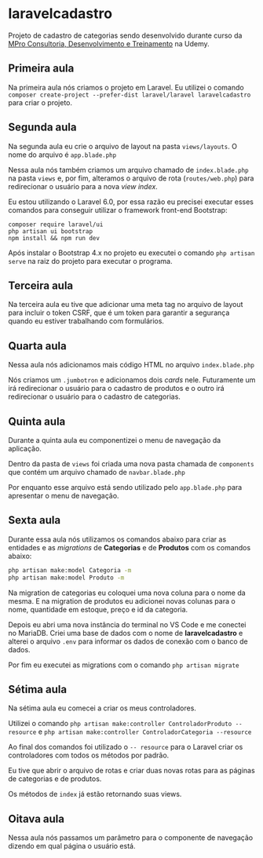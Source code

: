 # laravelcadastro

Projeto de cadastro de categorias sendo desenvolvido durante curso da [MPro Consultoria, Desenvolvimento e Treinamento](https://www.udemy.com/course/laravelcompleto/) na Udemy.

## Primeira aula

Na primeira aula nós criamos o projeto em Laravel. Eu utilizei o comando `composer create-project --prefer-dist laravel/laravel laravelcadastro` para criar o projeto.

## Segunda aula

Na segunda aula eu crie o arquivo de layout na pasta `views/layouts`. O nome do arquivo é `app.blade.php`

Nessa aula nós também criamos um arquivo chamado de `index.blade.php` na pasta `views` e, por fim, alteramos o arquivo de rota (`routes/web.php`) para redirecionar o usuário para a nova *view index*.

Eu estou utilizando o Laravel 6.0, por essa razão eu precisei executar esses comandos para conseguir utilizar o framework front-end Bootstrap:

```
composer require laravel/ui
php artisan ui bootstrap
npm install && npm run dev
```

Após instalar o Bootstrap 4.x no projeto eu executei o comando `php artisan serve` na raiz do projeto para executar o programa.

## Terceira aula

Na terceira aula eu tive que adicionar uma meta tag no arquivo de layout para incluir o token CSRF, que é um token para garantir a segurança quando eu estiver trabalhando com formulários.

## Quarta aula

Nessa aula nós adicionamos mais código HTML no arquivo `index.blade.php`

Nós criamos um `.jumbotron` e adicionamos dois *cards* nele. Futuramente um irá redirecionar o usuário para o cadastro de produtos e o outro irá redirecionar o usuário para o cadastro de categorias.

## Quinta aula

Durante a quinta aula eu componentizei o menu de navegação da aplicação.

Dentro da pasta de `views` foi criada uma nova pasta chamada de `components` que contém um arquivo chamado de `navbar.blade.php`

Por enquanto esse arquivo está sendo utilizado pelo `app.blade.php` para apresentar o menu de navegação.

## Sexta aula

Durante essa aula nós utilizamos os comandos abaixo para criar as entidades e as *migrations* de **Categorias** e de **Produtos** com os comandos abaixo:

``` bash
php artisan make:model Categoria -m
php artisan make:model Produto -m
```

Na migration de categorias eu coloquei uma nova coluna para o nome da mesma. E na migration de produtos eu adicionei novas colunas para o nome, quantidade em estoque, preço e id da categoria.

Depois eu abri uma nova instância do terminal no VS Code e me conectei no MariaDB. Criei uma base de dados com o nome de **laravelcadastro** e alterei o arquivo `.env` para informar os dados de conexão com o banco de dados.

Por fim eu executei as migrations com o comando `php artisan migrate`

## Sétima aula

Na sétima aula eu comecei a criar os meus controladores.

Utilizei o comando `php artisan make:controller ControladorProduto --resource` e `php artisan make:controller ControladorCategoria --resource`

Ao final dos comandos foi utilizado o `-- resource` para o Laravel criar os controladores com todos os métodos por padrão.

Eu tive que abrir o arquivo de rotas e criar duas novas rotas para as páginas de categorias e de produtos.

Os métodos de `index` já estão retornando suas views.

## Oitava aula

Nessa aula nós passamos um parâmetro para o componente de navegação dizendo em qual página o usuário está.
